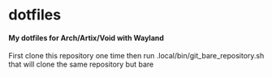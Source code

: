 # dotfiles

#### My dotfiles for Arch/Artix/Void with Wayland

First clone this repository one time
then run .local/bin/git_bare_repository.sh that will clone the same repository but bare
